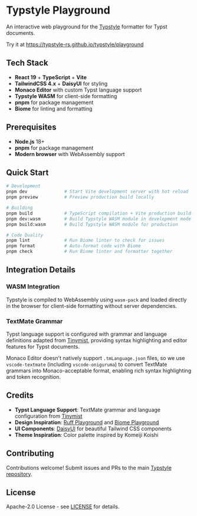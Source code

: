 # Typstyle Playground

An interactive web playground for the [Typstyle](https://github.com/typstyle-rs/typstyle) formatter for Typst documents.

Try it at https://typstyle-rs.github.io/typstyle/playground

## Tech Stack

- **React 19** + **TypeScript** + **Vite**
- **TailwindCSS 4.x** + **DaisyUI** for styling
- **Monaco Editor** with custom Typst language support
- **Typstyle WASM** for client-side formatting
- **pnpm** for package management
- **Biome** for linting and formatting

## Prerequisites

- **Node.js** 18+
- **pnpm** for package management
- **Modern browser** with WebAssembly support

## Quick Start

```bash
# Development
pnpm dev              # Start Vite development server with hot reload
pnpm preview          # Preview production build locally

# Building
pnpm build            # TypeScript compilation + Vite production build
pnpm dev:wasm         # Build Typstyle WASM module in development mode
pnpm build:wasm       # Build Typstyle WASM module for production

# Code Quality
pnpm lint             # Run Biome linter to check for issues
pnpm format           # Auto-format code with Biome
pnpm check            # Run Biome linter and formatter together
```

## Integration Details

### WASM Integration

Typstyle is compiled to WebAssembly using `wasm-pack` and loaded directly in the browser for client-side formatting without server dependencies.

### TextMate Grammar

Typst language support is configured with grammar and language definitions adapted from [Tinymist](https://github.com/Myriad-Dreamin/tinymist), providing syntax highlighting and editor features for Typst documents.

Monaco Editor doesn't natively support `.tmLanguage.json` files, so we use `vscode-textmate` (including `vscode-oniguruma`) to convert TextMate grammars into Monaco-acceptable format, enabling rich syntax highlighting and token recognition.

## Credits

- **Typst Language Support**: TextMate grammar and language configuration from [Tinymist](https://github.com/Myriad-Dreamin/tinymist)
- **Design Inspiration**: [Ruff Playground](https://play.ruff.rs/) and [Biome Playground](https://biomejs.dev/playground/)
- **UI Components**: [DaisyUI](https://daisyui.com/) for beautiful Tailwind CSS components
- **Theme Inspiration**: Color palette inspired by Komeiji Koishi

## Contributing

Contributions welcome! Submit issues and PRs to the main [Typstyle repository](https://github.com/typstyle-rs/typstyle).

## License

Apache-2.0 License - see [LICENSE](../LICENSE) for details.
